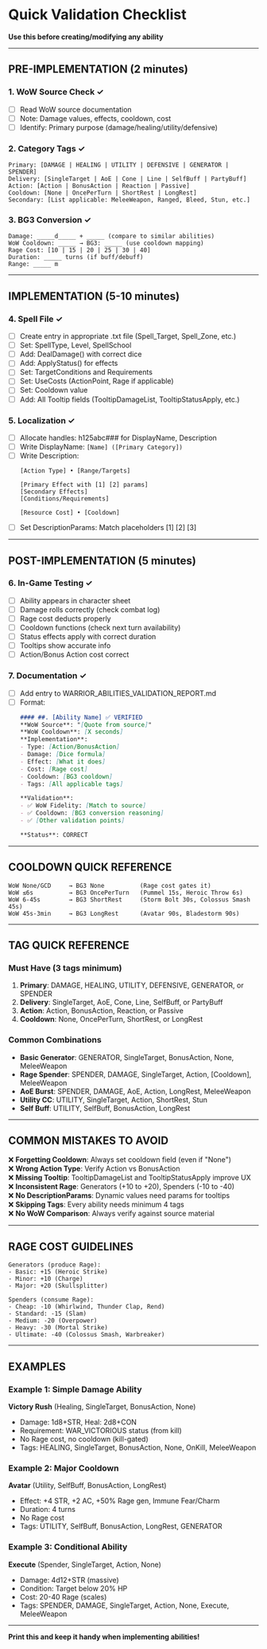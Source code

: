 # Quick Validation Checklist
**Use this before creating/modifying any ability**

---

## PRE-IMPLEMENTATION (2 minutes)

### 1. WoW Source Check ✓
- [ ] Read WoW source documentation
- [ ] Note: Damage values, effects, cooldown, cost
- [ ] Identify: Primary purpose (damage/healing/utility/defensive)

### 2. Category Tags ✓
```
Primary: [DAMAGE | HEALING | UTILITY | DEFENSIVE | GENERATOR | SPENDER]
Delivery: [SingleTarget | AoE | Cone | Line | SelfBuff | PartyBuff]
Action: [Action | BonusAction | Reaction | Passive]
Cooldown: [None | OncePerTurn | ShortRest | LongRest]
Secondary: [List applicable: MeleeWeapon, Ranged, Bleed, Stun, etc.]
```

### 3. BG3 Conversion ✓
```
Damage: _____d_____ + _____ (compare to similar abilities)
WoW Cooldown: _____ → BG3: _____ (use cooldown mapping)
Rage Cost: [10 | 15 | 20 | 25 | 30 | 40]
Duration: _____ turns (if buff/debuff)
Range: _____ m
```

---

## IMPLEMENTATION (5-10 minutes)

### 4. Spell File ✓
- [ ] Create entry in appropriate .txt file (Spell_Target, Spell_Zone, etc.)
- [ ] Set: SpellType, Level, SpellSchool
- [ ] Add: DealDamage() with correct dice
- [ ] Add: ApplyStatus() for effects
- [ ] Set: TargetConditions and Requirements
- [ ] Set: UseCosts (ActionPoint, Rage if applicable)
- [ ] Set: Cooldown value
- [ ] Add: All Tooltip fields (TooltipDamageList, TooltipStatusApply, etc.)

### 5. Localization ✓
- [ ] Allocate handles: h125abc### for DisplayName, Description
- [ ] Write DisplayName: `[Name] ([Primary Category])`
- [ ] Write Description:
  ```
  [Action Type] • [Range/Targets]
  
  [Primary Effect with [1] [2] params]
  [Secondary Effects]
  [Conditions/Requirements]
  
  [Resource Cost] • [Cooldown]
  ```
- [ ] Set DescriptionParams: Match placeholders [1] [2] [3]

---

## POST-IMPLEMENTATION (5 minutes)

### 6. In-Game Testing ✓
- [ ] Ability appears in character sheet
- [ ] Damage rolls correctly (check combat log)
- [ ] Rage cost deducts properly
- [ ] Cooldown functions (check next turn availability)
- [ ] Status effects apply with correct duration
- [ ] Tooltips show accurate info
- [ ] Action/Bonus Action cost correct

### 7. Documentation ✓
- [ ] Add entry to WARRIOR_ABILITIES_VALIDATION_REPORT.md
- [ ] Format:
  ```markdown
  #### ##. [Ability Name] ✅ VERIFIED
  **WoW Source**: "[Quote from source]"
  **WoW Cooldown**: [X seconds]
  **Implementation**:
  - Type: [Action/BonusAction]
  - Damage: [Dice formula]
  - Effect: [What it does]
  - Cost: [Rage cost]
  - Cooldown: [BG3 cooldown]
  - Tags: [All applicable tags]
  
  **Validation**:
  - ✅ WoW Fidelity: [Match to source]
  - ✅ Cooldown: [BG3 conversion reasoning]
  - ✅ [Other validation points]
  
  **Status**: CORRECT
  ```

---

## COOLDOWN QUICK REFERENCE

```
WoW None/GCD     → BG3 None          (Rage cost gates it)
WoW ≤6s          → BG3 OncePerTurn   (Pummel 15s, Heroic Throw 6s)
WoW 6-45s        → BG3 ShortRest     (Storm Bolt 30s, Colossus Smash 45s)
WoW 45s-3min     → BG3 LongRest      (Avatar 90s, Bladestorm 90s)
```

---

## TAG QUICK REFERENCE

### Must Have (3 tags minimum)
1. **Primary**: DAMAGE, HEALING, UTILITY, DEFENSIVE, GENERATOR, or SPENDER
2. **Delivery**: SingleTarget, AoE, Cone, Line, SelfBuff, or PartyBuff
3. **Action**: Action, BonusAction, Reaction, or Passive
4. **Cooldown**: None, OncePerTurn, ShortRest, or LongRest

### Common Combinations
- **Basic Generator**: GENERATOR, SingleTarget, BonusAction, None, MeleeWeapon
- **Rage Spender**: SPENDER, DAMAGE, SingleTarget, Action, [Cooldown], MeleeWeapon
- **AoE Burst**: SPENDER, DAMAGE, AoE, Action, LongRest, MeleeWeapon
- **Utility CC**: UTILITY, SingleTarget, Action, ShortRest, Stun
- **Self Buff**: UTILITY, SelfBuff, BonusAction, LongRest

---

## COMMON MISTAKES TO AVOID

❌ **Forgetting Cooldown**: Always set cooldown field (even if "None")  
❌ **Wrong Action Type**: Verify Action vs BonusAction  
❌ **Missing Tooltip**: TooltipDamageList and TooltipStatusApply improve UX  
❌ **Inconsistent Rage**: Generators (+10 to +20), Spenders (-10 to -40)  
❌ **No DescriptionParams**: Dynamic values need params for tooltips  
❌ **Skipping Tags**: Every ability needs minimum 4 tags  
❌ **No WoW Comparison**: Always verify against source material

---

## RAGE COST GUIDELINES

```
Generators (produce Rage):
- Basic: +15 (Heroic Strike)
- Minor: +10 (Charge)
- Major: +20 (Skullsplitter)

Spenders (consume Rage):
- Cheap: -10 (Whirlwind, Thunder Clap, Rend)
- Standard: -15 (Slam)
- Medium: -20 (Overpower)
- Heavy: -30 (Mortal Strike)
- Ultimate: -40 (Colossus Smash, Warbreaker)
```

---

## EXAMPLES

### Example 1: Simple Damage Ability
**Victory Rush** (Healing, SingleTarget, BonusAction, None)
- Damage: 1d8+STR, Heal: 2d8+CON
- Requirement: WAR_VICTORIOUS status (from kill)
- No Rage cost, no cooldown (kill-gated)
- Tags: HEALING, SingleTarget, BonusAction, None, OnKill, MeleeWeapon

### Example 2: Major Cooldown
**Avatar** (Utility, SelfBuff, BonusAction, LongRest)
- Effect: +4 STR, +2 AC, +50% Rage gen, Immune Fear/Charm
- Duration: 4 turns
- No Rage cost
- Tags: UTILITY, SelfBuff, BonusAction, LongRest, GENERATOR

### Example 3: Conditional Ability
**Execute** (Spender, SingleTarget, Action, None)
- Damage: 4d12+STR (massive)
- Condition: Target below 20% HP
- Cost: 20-40 Rage (scales)
- Tags: SPENDER, DAMAGE, SingleTarget, Action, None, Execute, MeleeWeapon

---

**Print this and keep it handy when implementing abilities!**

